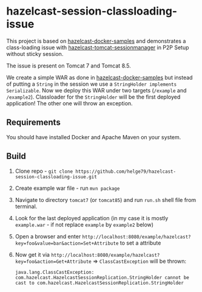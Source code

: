 # hazelcast-session-classloading-issue

This project is based on [hazelcast-docker-samples](https://github.com/hazelcast/hazelcast-docker-samples/tree/master/manager-based-session-replication) and demonstrates a class-loading issue with [hazelcast-tomcat-sessionmanager](https://github.com/hazelcast/hazelcast-tomcat-sessionmanager) in P2P Setup without sticky session.

The issue is present on Tomcat 7 and Tomcat 8.5.

We create a simple WAR as done in [hazelcast-docker-samples](https://github.com/hazelcast/hazelcast-docker-samples/tree/master/manager-based-session-replication) but instead of putting a `String` in the session we use a `StringHolder implements Serializable`. Now we deploy this WAR under two targets (`/example` and `/example2`). Classloader for the `StringHolder` will be the first deployed application! The other one will throw an exception.

## Requirements
You should have installed Docker and Apache Maven on your system.

## Build

1. Clone repo - `git clone https://github.com/helge79/hazelcast-session-classloading-issue.git`
2. Create example war file - run `mvn package`
3. Navigate to directory `tomcat7` (or `tomcat85`) and run `run.sh` shell file from terminal.
4. Look for the last deployed application (in my case it is mostly `example.war` - if not replace `example` by `example2` below)
5. Open a browser and enter `http://localhost:8080/example/hazelcast?key=foo&value=bar&action=Set+Attribute` to set a attribute
6. Now get it via `http://localhost:8080/example/hazelcast?key=foo&action=Get+Attribute` => `ClassCastException` will be thrown: 

   ```java.lang.ClassCastException: com.hazelcast.HazelcastSessionReplication.StringHolder cannot be cast to com.hazelcast.HazelcastSessionReplication.StringHolder```
